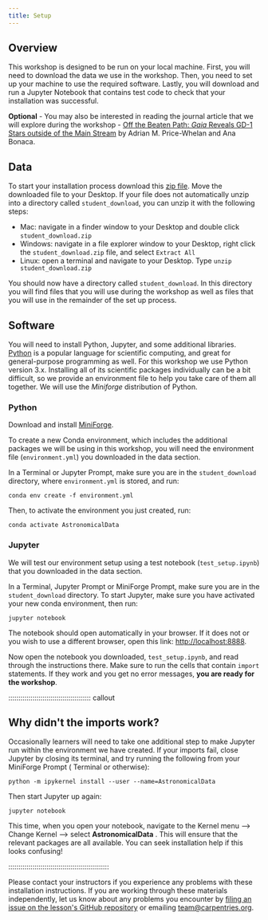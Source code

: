 ```yaml
---
title: Setup
---
```


## Overview

This workshop is designed to be run on your local machine. First, you will need to download the data we
use in the workshop. Then, you need to set up your machine to use the required software. Lastly, you will
download and run a Jupyter Notebook that contains test code to check that your installation was
successful.

**Optional** - You may also be interested in reading the journal article that we will explore during the workshop -
[Off the Beaten Path: *Gaia* Reveals GD-1 Stars outside of the Main Stream](https://iopscience.iop.org/article/10.3847/2041-8213/aad7b5) by
Adrian M. Price-Whelan and Ana Bonaca.

## Data

To start your installation process download this [zip file](https://figshare.com/ndownloader/files/35777540). Move the downloaded file to your Desktop.
If your file does not automatically unzip into a directory called `student_download`, you can unzip it with the following steps:

- Mac: navigate in a finder window to your Desktop and double click `student_download.zip`
- Windows: navigate in a file explorer window to your Desktop, right click the `student_download.zip` file, and select `Extract All`
- Linux: open a terminal and navigate to your Desktop. Type `unzip student_download.zip`

You should now have a directory called `student_download`.
In this directory you will find files that you will use during the workshop as well as files that you will use in the remainder of the set up process.

## Software

You will need to install Python, Jupyter, and some additional libraries.
[Python](https://python.org) is a popular language for
scientific computing, and great for general-purpose programming as
well. For this workshop we use Python version 3.x.
Installing all of its scientific packages individually can be a bit difficult, so we provide an environment file to help you take care of them all together.
We will use the _Miniforge_ distribution of Python.

### Python

Download and install [MiniForge](https://conda-forge.org/download/).

To create a new Conda environment, which includes the additional packages we will be using
in this workshop, you will need the environment file (`environment.yml`) you downloaded in the data section.

In a Terminal or Jupyter Prompt, make sure you are in the `student_download` directory, where `environment.yml` is stored, and run:

```
conda env create -f environment.yml
```

Then, to activate the environment you just created, run:

```
conda activate AstronomicalData
```

### Jupyter

We will test our environment setup using a test notebook (`test_setup.ipynb`) that you downloaded in the data section.

In a Terminal, Jupyter Prompt or MiniForge Prompt, make sure you are in the `student_download` directory.
To start Jupyter, make sure you have activated your new conda environment, then run:

```
jupyter notebook
```

The notebook should open automatically in your browser. If it does not or you wish to use a different
browser, open this link: [http://localhost:8888](https://localhost:8888).

Now open the notebook you downloaded, `test_setup.ipynb`, and read through the instructions there.
Make sure to run the cells that contain `import` statements.
If they work and you get no error messages, **you are ready for the workshop**.

:::::::::::::::::::::::::::::::::::::::::  callout

## Why didn't the imports work?

Occasionally learners will need to take one additional step to make Jupyter run within the environment we have created.
If your imports fail, close Jupyter by closing its terminal, and try running the following from your MiniForge Prompt (
Terminal or otherwise):

```
python -m ipykernel install --user --name=AstronomicalData
```

Then start Jupyter up again:

```
jupyter notebook
```

This time, when you open your notebook, navigate to the Kernel menu --> Change Kernel --> select **AstronomicalData** .
This will ensure that the relevant packages are all available.
You can seek installation help if this looks confusing!


::::::::::::::::::::::::::::::::::::::::::::::::::

Please contact your instructors if you experience any problems with these installation instructions. If
you are working through these materials independently, let us know about any problems you encounter by
[filing an issue on the lesson's GitHub repository](https://github.com/datacarpentry/astronomy-python/issues)
or emailing [team@carpentries.org](mailto:team@carpentries.org).




